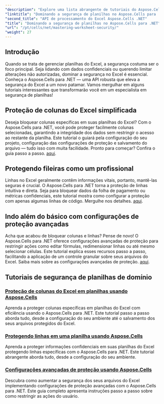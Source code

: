 ```yaml
---
"description": "Explore uma lista abrangente de tutoriais do Aspose.Cells para .NET. Aprenda a dominar a segurança de planilhas com guias práticos e passo a passo para proteção do Excel."
"linktitle": "Dominando a segurança de planilhas no Aspose.Cells para .NET"
"second_title": "API de processamento do Excel Aspose.Cells .NET"
"title": "Dominando a segurança de planilhas no Aspose.Cells para .NET"
"url": "/pt/cells/net/mastering-worksheet-security/"
"weight": 27
---
```


## Introdução

Quando se trata de gerenciar planilhas do Excel, a segurança costuma ser o foco principal. Seja lidando com dados confidenciais ou querendo limitar alterações não autorizadas, dominar a segurança no Excel é essencial. Conheça o Aspose.Cells para .NET — uma API robusta que eleva a segurança do Excel a um novo patamar. Vamos mergulhar em alguns tutoriais interessantes que transformarão você em um especialista em segurança de planilhas!

## Proteção de colunas do Excel simplificada  
Deseja bloquear colunas específicas em suas planilhas do Excel? Com o Aspose.Cells para .NET, você pode proteger facilmente colunas selecionadas, garantindo a integridade dos dados sem restringir o acesso ao restante da planilha. Este tutorial o guiará pela configuração do seu projeto, configuração das configurações de proteção e salvamento do arquivo — tudo isso com muita facilidade. Pronto para começar? Confira o guia passo a passo. [aqui](./excel-column-protection/).

## Protegendo fileiras como um profissional  
Linhas no Excel geralmente contêm informações vitais, portanto, mantê-las seguras é crucial. O Aspose.Cells para .NET torna a proteção de linhas intuitiva e direta. Seja para bloquear dados da folha de pagamento ou métricas confidenciais, este tutorial mostra como configurar a proteção com apenas algumas linhas de código. Mergulhe nos detalhes. [aqui](./protecting-rows/).

## Indo além do básico com configurações de proteção avançadas  
Acha que acabou de bloquear colunas e linhas? Pense de novo! O Aspose.Cells para .NET oferece configurações avançadas de proteção para restringir ações como editar fórmulas, redimensionar linhas ou até mesmo selecionar células. Este tutorial explica esses recursos passo a passo, facilitando a aplicação de um controle granular sobre seus arquivos do Excel. Saiba mais sobre as configurações avançadas de proteção. [aqui](./advanced-protection-settings/).

## Tutoriais de segurança de planilhas de domínio
### [Proteção de colunas do Excel em planilhas usando Aspose.Cells](./excel-column-protection/)
Aprenda a proteger colunas específicas em planilhas do Excel com eficiência usando o Aspose.Cells para .NET. Este tutorial passo a passo aborda tudo, desde a configuração do seu ambiente até o salvamento dos seus arquivos protegidos do Excel.
### [Protegendo linhas em uma planilha usando Aspose.Cells](./protecting-rows/)
Aprenda a proteger informações confidenciais em suas planilhas do Excel protegendo linhas específicas com o Aspose.Cells para .NET. Este tutorial abrangente aborda tudo, desde a configuração do seu ambiente.
### [Configurações avançadas de proteção usando Aspose.Cells](./advanced-protection-settings/)
Descubra como aumentar a segurança dos seus arquivos do Excel implementando configurações de proteção avançadas com o Aspose.Cells para .NET. Este guia completo apresenta instruções passo a passo sobre como restringir as ações do usuário.